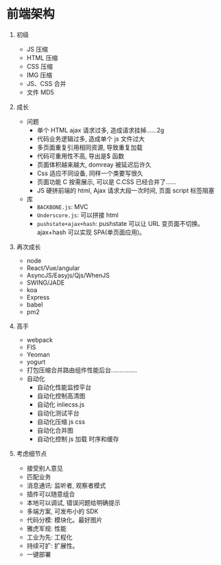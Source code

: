 # 前端架构

1. 初级
    * JS 压缩
    * HTML 压缩
    * CSS 压缩
    * IMG 压缩
    * JS、CSS 合并
    * 文件 MD5

2. 成长
    * 问题
        * 单个 HTML ajax 请求过多, 造成请求挂掉......2g
        * 代码业务逻辑过多, 造成单个 js 文件过大
        * 多页面重复引用相同资源, 导致重复加载
        * 代码可重用性不高, 导出是$ 函数
        * 页面体积越来越大, domreay 被延迟后许久
        * Css 适应不同设备, 同样一个类要写很久
        * 页面功能 C 按需展示, 可以是 C.CSS 已经合并了......
        * JS 硬拼前端的 html, Ajax 请求大段一次时间, 页面 script 标签阻塞
    * 库
        * `BACKBONE.js`:  MVC
        * `Underscore.js`:  可以拼接 html 
        * `pushstate+ajax+hash`: pushstate 可以让 URL 变页面不切换。ajax+hash 可以实现 SPA(单页面应用)。

3. 再次成长
    * node
    * React/Vue/angular
    * AsyncJS/Easyjs/Qjs/WhenJS
    * SWING/JADE
    * koa
    * Express 
    * babel 
    * pm2

4. 高手
    * webpack
    * FIS
    * Yeoman
    * yogurt
    * 打包压缩合并路由组件性能后台...............
    * 自动化
        * 自动化性能监控平台
        * 自动化控制高清图
        * 自动化 inliecss.js
        * 自动化测试平台
        * 自动化压缩 js css
        * 自动化合并图
        * 自动化控制 js 加载 时序和缓存

5. 考虑细节点
    * 接受别人意见
    * 匹配业务
    * 消息通讯: 监听者, 观察者模式
    * 插件可以随意组合
    * 本地可以调试, 错误问题给明确提示
    * 多端方案, 可发布小的 SDK
    * 代码分模: 模块化。最好图片
    * 雅虎军规: 性能
    * 工业为先: 工程化
    * 持续可扩: 扩展性。
    * 一键部署




